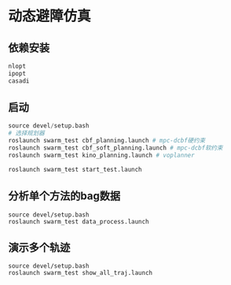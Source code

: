 # 动态避障仿真


依赖安装
---
```bash
nlopt
ipopt
casadi
```

启动
---
```python
source devel/setup.bash
# 选择规划器
roslaunch swarm_test cbf_planning.launch # mpc-dcbf硬约束
roslaunch swarm_test cbf_soft_planning.launch # mpc-dcbf软约束
roslaunch swarm_test kino_planning.launch # voplanner

roslaunch swarm_test start_test.launch
```


分析单个方法的bag数据
---
```
source devel/setup.bash
roslaunch swarm_test data_process.launch
```


演示多个轨迹
---
```
source devel/setup.bash
roslaunch swarm_test show_all_traj.launch
```

